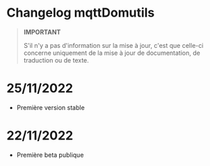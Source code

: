 # Changelog mqttDomutils

>**IMPORTANT**
>
>S'il n'y a pas d'information sur la mise à jour, c'est que celle-ci concerne uniquement de la mise à jour de documentation, de traduction ou de texte.

# 25/11/2022

- Première version stable

# 22/11/2022

- Première beta publique
